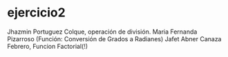 # ejercicio2
Jhazmin Portuguez Colque, operación de división.
Maria Fernanda Pizarroso (Función: Conversión de Grados a Radianes)
Jafet Abner Canaza Febrero, Funcion Factorial(!)